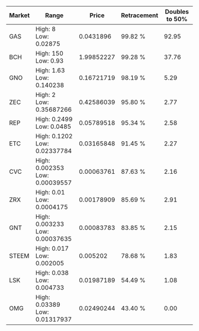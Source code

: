 | Market | Range | Price| Retracement | Doubles to 50% |
| --- | --- | --- | --- | --- |
| GAS | High: 8<br />Low: 0.02875 | 0.0431896 | 99.82 % | 92.95 |
| BCH | High: 150<br />Low: 0.93 | 1.99852227 | 99.28 % | 37.76 |
| GNO | High: 1.63<br />Low: 0.140238 | 0.16721719 | 98.19 % | 5.29 |
| ZEC | High: 2<br />Low: 0.35687266 | 0.42586039 | 95.80 % | 2.77 |
| REP | High: 0.2499<br />Low: 0.0485 | 0.05789518 | 95.34 % | 2.58 |
| ETC | High: 0.1202<br />Low: 0.02337784 | 0.03165848 | 91.45 % | 2.27 |
| CVC | High: 0.002353<br />Low: 0.00039557 | 0.00063761 | 87.63 % | 2.16 |
| ZRX | High: 0.01<br />Low: 0.0004175 | 0.00178909 | 85.69 % | 2.91 |
| GNT | High: 0.003233<br />Low: 0.00037635 | 0.00083783 | 83.85 % | 2.15 |
| STEEM | High: 0.017<br />Low: 0.002005 | 0.005202 | 78.68 % | 1.83 |
| LSK | High: 0.038<br />Low: 0.004733 | 0.01987189 | 54.49 % | 1.08 |
| OMG | High: 0.03389<br />Low: 0.01317937 | 0.02490244 | 43.40 % | 0.00 |
